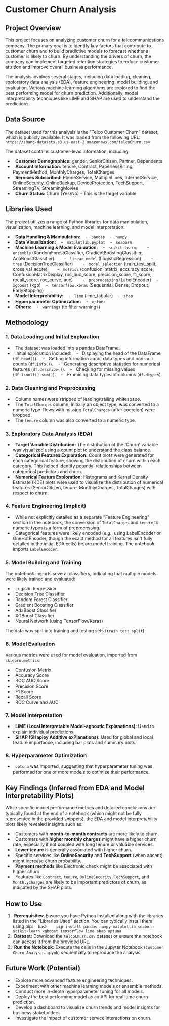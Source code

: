 # Customer Churn Analysis

## Project Overview

This project focuses on analyzing customer churn for a telecommunications company. The primary goal is to identify key factors that contribute to customer churn and to build predictive models to forecast whether a customer is likely to churn. By understanding the drivers of churn, the company can implement targeted retention strategies to reduce customer attrition and improve overall business performance.

The analysis involves several stages, including data loading, cleaning, exploratory data analysis (EDA), feature engineering, model building, and evaluation. Various machine learning algorithms are explored to find the best performing model for churn prediction. Additionally, model interpretability techniques like LIME and SHAP are used to understand the predictions.

## Data Source

The dataset used for this analysis is the "Telco Customer Churn" dataset, which is publicly available. It was loaded from the following URL:
`https://zhang-datasets.s3.us-east-2.amazonaws.com/telcoChurn.csv`

The dataset contains customer-level information, including:
-   **Customer Demographics:** gender, SeniorCitizen, Partner, Dependents
-   **Account Information:** tenure, Contract, PaperlessBilling, PaymentMethod, MonthlyCharges, TotalCharges
-   **Services Subscribed:** PhoneService, MultipleLines, InternetService, OnlineSecurity, OnlineBackup, DeviceProtection, TechSupport, StreamingTV, StreamingMovies
-   **Churn Status:** Churn (Yes/No) - This is the target variable.

## Libraries Used

The project utilizes a range of Python libraries for data manipulation, visualization, machine learning, and model interpretation:

-   **Data Handling & Manipulation:**
    -   `pandas`
    -   `numpy`
-   **Data Visualization:**
    -   `matplotlib.pyplot`
    -   `seaborn`
-   **Machine Learning & Model Evaluation:**
    -   `scikit-learn`:
        -   `ensemble` (RandomForestClassifier, GradientBoostingClassifier, AdaBoostClassifier)
        -   `linear_model` (LogisticRegression)
        -   `tree` (DecisionTreeClassifier)
        -   `model_selection` (train_test_split, cross_val_score)
        -   `metrics` (confusion_matrix, accuracy_score, ConfusionMatrixDisplay, roc_auc_score, precision_score, f1_score, recall_score, roc_curve, auc)
        -   `preprocessing` (LabelEncoder)
    -   `xgboost` (xgb)
    -   `tensorflow.keras` (Sequential, Dense, Dropout, EarlyStopping)
-   **Model Interpretability:**
    -   `lime` (lime_tabular)
    -   `shap`
-   **Hyperparameter Optimization:**
    -   `optuna`
-   **Others:**
    -   `warnings` (to filter warnings)

## Methodology

### 1. Data Loading and Initial Exploration
-   The dataset was loaded into a pandas DataFrame.
-   Initial exploration included:
    -   Displaying the head of the DataFrame (`df.head()`).
    -   Getting information about data types and non-null counts (`df.info()`).
    -   Generating descriptive statistics for numerical features (`df.describe()`).
    -   Checking for missing values (`df.isnull().sum()`).
    -   Examining data types of columns (`df.dtypes`).

### 2. Data Cleaning and Preprocessing
-   Column names were stripped of leading/trailing whitespace.
-   The `TotalCharges` column, initially an object type, was converted to a numeric type. Rows with missing `TotalCharges` (after coercion) were dropped.
-   The `tenure` column was also converted to a numeric type.

### 3. Exploratory Data Analysis (EDA)
-   **Target Variable Distribution:** The distribution of the 'Churn' variable was visualized using a count plot to understand the class balance.
-   **Categorical Features Exploration:** Count plots were generated for each categorical feature, showing the distribution of churn within each category. This helped identify potential relationships between categorical predictors and churn.
-   **Numerical Feature Exploration:** Histograms and Kernel Density Estimate (KDE) plots were used to visualize the distribution of numerical features (SeniorCitizen, tenure, MonthlyCharges, TotalCharges) with respect to churn.

### 4. Feature Engineering (Implicit)
-   While not explicitly detailed as a separate "Feature Engineering" section in the notebook, the conversion of `TotalCharges` and `tenure` to numeric types is a form of preprocessing.
-   Categorical features were likely encoded (e.g., using LabelEncoder or OneHotEncoder, though the exact method for all features isn't fully detailed in the initial EDA cells) before model training. The notebook imports `LabelEncoder`.

### 5. Model Building and Training
The notebook imports several classifiers, indicating that multiple models were likely trained and evaluated:
-   Logistic Regression
-   Decision Tree Classifier
-   Random Forest Classifier
-   Gradient Boosting Classifier
-   AdaBoost Classifier
-   XGBoost Classifier
-   Neural Network (using TensorFlow/Keras)

The data was split into training and testing sets (`train_test_split`).

### 6. Model Evaluation
Various metrics were used for model evaluation, imported from `sklearn.metrics`:
-   Confusion Matrix
-   Accuracy Score
-   ROC AUC Score
-   Precision Score
-   F1 Score
-   Recall Score
-   ROC Curve and AUC

### 7. Model Interpretation
-   **LIME (Local Interpretable Model-agnostic Explanations):** Used to explain individual predictions.
-   **SHAP (SHapley Additive exPlanations):** Used for global and local feature importance, including bar plots and summary plots.

### 8. Hyperparameter Optimization
-   `optuna` was imported, suggesting that hyperparameter tuning was performed for one or more models to optimize their performance.

## Key Findings (Inferred from EDA and Model Interpretability Plots)

While specific model performance metrics and detailed conclusions are typically found at the end of a notebook (which might not be fully represented in the provided snippets), the EDA and model interpretability plots likely revealed insights such as:

-   Customers with **month-to-month contracts** are more likely to churn.
-   Customers with **higher monthly charges** might have a higher churn rate, especially if not coupled with long tenure or valuable services.
-   **Lower tenure** is generally associated with higher churn.
-   Specific services like **OnlineSecurity** and **TechSupport** (when absent) might increase churn probability.
-   **Payment methods** like Electronic check might be associated with higher churn.
-   Features like `Contract`, `tenure`, `OnlineSecurity`, `TechSupport`, and `MonthlyCharges` are likely to be important predictors of churn, as indicated by the SHAP plots.

## How to Use

1.  **Prerequisites:** Ensure you have Python installed along with the libraries listed in the "Libraries Used" section. You can typically install them using pip:
    ```bash
    pip install pandas numpy matplotlib seaborn scikit-learn xgboost tensorflow lime shap optuna
    ```
2.  **Dataset:** Download the `telcoChurn.csv` dataset or ensure the notebook can access it from the provided URL.
3.  **Run the Notebook:** Execute the cells in the Jupyter Notebook (`Customer Churn Analysis.ipynb`) sequentially to reproduce the analysis.

## Future Work (Potential)

-   Explore more advanced feature engineering techniques.
-   Experiment with other machine learning models or ensemble methods.
-   Conduct more in-depth hyperparameter tuning for all models.
-   Deploy the best performing model as an API for real-time churn prediction.
-   Develop a dashboard to visualize churn trends and model insights for business stakeholders.
-   Investigate the impact of customer service interactions on churn.




